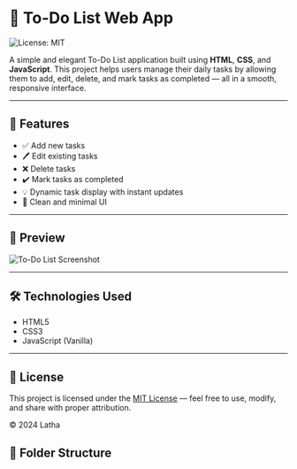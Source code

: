 
 # 📝 To-Do List Web App

 ![License: MIT](https://img.shields.io/badge/License-MIT-blue.svg)

A simple and elegant To-Do List application built using **HTML**, **CSS**, and **JavaScript**. This project helps users manage their daily tasks by allowing them to add, edit, delete, and mark tasks as completed — all in a smooth, responsive interface.

---

## 🚀 Features

- ✅ Add new tasks
- 🖊️ Edit existing tasks
- ❌ Delete tasks
- ✔️ Mark tasks as completed
- 💡 Dynamic task display with instant updates
- 🎯 Clean and minimal UI

---

## 📸 Preview

![To-Do List Screenshot](screenshot.png) <!-- Replace with your image file or GitHub-hosted image -->

---

## 🛠️ Technologies Used

- HTML5  
- CSS3  
- JavaScript (Vanilla)

---

## 📜 License

This project is licensed under the [MIT License](LICENSE) — feel free to use, modify, and share with proper attribution.

© 2024 Latha


## 📂 Folder Structure


